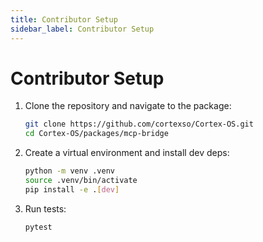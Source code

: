```yaml
---
title: Contributor Setup
sidebar_label: Contributor Setup
---
```


# Contributor Setup

1. Clone the repository and navigate to the package:
   ```bash
   git clone https://github.com/cortexso/Cortex-OS.git
   cd Cortex-OS/packages/mcp-bridge
   ```
2. Create a virtual environment and install dev deps:
   ```bash
   python -m venv .venv
   source .venv/bin/activate
   pip install -e .[dev]
   ```
3. Run tests:
   ```bash
   pytest
   ```
